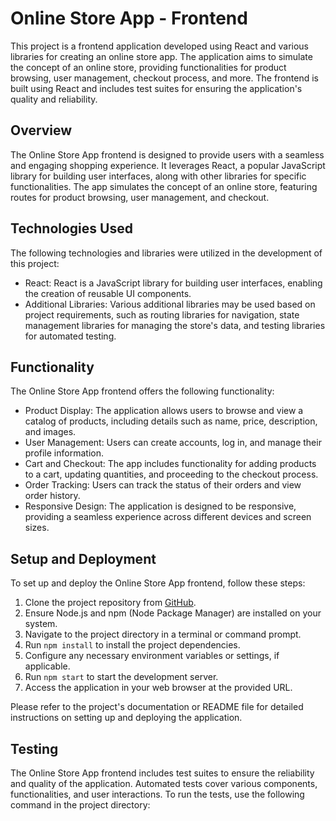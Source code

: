 # Online Store App - Frontend

This project is a frontend application developed using React and various libraries for creating an online store app. The application aims to simulate the concept of an online store, providing functionalities for product browsing, user management, checkout process, and more. The frontend is built using React and includes test suites for ensuring the application's quality and reliability.

## Overview

The Online Store App frontend is designed to provide users with a seamless and engaging shopping experience. It leverages React, a popular JavaScript library for building user interfaces, along with other libraries for specific functionalities. The app simulates the concept of an online store, featuring routes for product browsing, user management, and checkout.

## Technologies Used

The following technologies and libraries were utilized in the development of this project:

- React: React is a JavaScript library for building user interfaces, enabling the creation of reusable UI components.
- Additional Libraries: Various additional libraries may be used based on project requirements, such as routing libraries for navigation, state management libraries for managing the store's data, and testing libraries for automated testing.

## Functionality

The Online Store App frontend offers the following functionality:

- Product Display: The application allows users to browse and view a catalog of products, including details such as name, price, description, and images.
- User Management: Users can create accounts, log in, and manage their profile information.
- Cart and Checkout: The app includes functionality for adding products to a cart, updating quantities, and proceeding to the checkout process.
- Order Tracking: Users can track the status of their orders and view order history.
- Responsive Design: The application is designed to be responsive, providing a seamless experience across different devices and screen sizes.

## Setup and Deployment

To set up and deploy the Online Store App frontend, follow these steps:

1. Clone the project repository from [GitHub](https://github.com/your-repo-link).
2. Ensure Node.js and npm (Node Package Manager) are installed on your system.
3. Navigate to the project directory in a terminal or command prompt.
4. Run `npm install` to install the project dependencies.
5. Configure any necessary environment variables or settings, if applicable.
6. Run `npm start` to start the development server.
7. Access the application in your web browser at the provided URL.

Please refer to the project's documentation or README file for detailed instructions on setting up and deploying the application.

## Testing

The Online Store App frontend includes test suites to ensure the reliability and quality of the application. Automated tests cover various components, functionalities, and user interactions. To run the tests, use the following command in the project directory:

